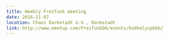 ```yaml
---
title: Weekly Freifunk meeting
date: 2016-11-07
location: Chaos Darmstadt e.V., Darmstadt
link: http://www.meetup.com/FreifunkDA/events/hsbhmlyvpbkb/
---
```

